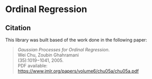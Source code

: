 # Ordinal Regression
## Citation

This library was built based of the work done in the following paper:

<blockquote>
<p>
<i>Gaussian Processes for Ordinal Regression</i>.
 <br />
Wei Chu, Zoubin Ghahramani
 <br />
(35):1019−1041, 2005.
 <br />
PDF available: <a href="https://www.jmlr.org/papers/volume6/chu05a/chu05a.pdf">https://www.jmlr.org/papers/volume6/chu05a/chu05a.pdf</a>
</p>
</blockquote>